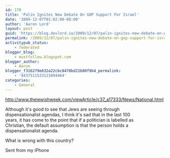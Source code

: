 ```yaml
---
id: 178
title: 'Palin Ignites New Debate On GOP Support For Israel'
date: '2009-12-07T01:02:00-08:00'
author: 'Aaron Lord'
layout: post
guid: 'https://blog.devlord.io/2009/12/07/palin-ignites-new-debate-on-gop-support-for-israel/'
permalink: /2009/12/07/palin-ignites-new-debate-on-gop-support-for-israel/
activitypub_status:
    - federated
blogger_blog:
    - mustfollow.blogspot.com
blogger_author:
    - Aaron
blogger_f316279e632a22cbc8478bd21b80f9b4_permalink:
    - '8437511523123894464'
categories:
    - General
---
```


<a href="http://www.thejewishweek.com/viewArticle/c37_a17333/News/National.html">http://www.thejewishweek.com/viewArticle/c37_a17333/News/National.html</a><p>Although it&#039;s good to see that Jews are seeing through  <br>dispensationalist agendas, I think it&#039;s sad that in the last 100  <br>years, it has come to the point that  if a politician is labelled as  <br>Christian, the default assumption is that the person holds a  <br>dispensationalist agenda.<p>What is wrong with this country?<p>Sent from my iPhone
